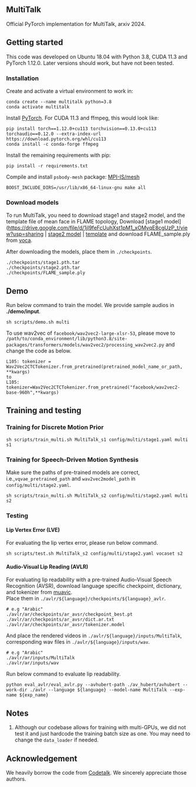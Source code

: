 ## **MultiTalk**

Official PyTorch implementation for MultiTalk, arxiv 2024.

[//]: # (> **CodeTalker: Speech-Driven 3D Facial Animation with Discrete Motion Prior**, ***CVPR 2023***.)

[//]: # (>)

[//]: # (> Jinbo Xing, Menghan Xia, Yuechen Zhang, Xiaodong Cun, Jue Wang, Tien-Tsin Wong)

[//]: # (>)

[//]: # (> <a href='https://arxiv.org/abs/2301.02379'><img src='https://img.shields.io/badge/arXiv-2301.02379-red'></a> <a href='https://doubiiu.github.io/projects/codetalker/'><img src='https://img.shields.io/badge/Project-Video-Green'></a> <a href='https://colab.research.google.com/github/Doubiiu/CodeTalker/blob/main/demo.ipynb'><img src='https://img.shields.io/badge/Demo-Open in Colab-blue'></a>)
 
## Getting started
This code was developed on Ubuntu 18.04 with Python 3.8, CUDA 11.3 and PyTorch 1.12.0. Later versions should work, but have not been tested.

### Installation
Create and activate a virtual environment to work in:
```
conda create --name multitalk python=3.8
conda activate multitalk
```

Install [PyTorch](https://pytorch.org/). For CUDA 11.3 and ffmpeg, this would look like:
```
pip install torch==1.12.0+cu113 torchvision==0.13.0+cu113 torchaudio==0.12.0 --extra-index-url https://download.pytorch.org/whl/cu113
conda install -c conda-forge ffmpeg
```

Install the remaining requirements with pip:
```
pip install -r requirements.txt 
```

Compile and install `psbody-mesh` package:
[MPI-IS/mesh](https://github.com/MPI-IS/mesh)
```
BOOST_INCLUDE_DIRS=/usr/lib/x86_64-linux-gnu make all
```


### Download models
To run MultiTalk, you need to download stage1 and stage2 model, and the template file of mean face in FLAME topology,
Download [stage1 model](https://drive.google.com/file/d/1jI9feFcUuhXst1pM1_xOMvqE8cgUzP_t/view?usp=sharing | [stage2 model](https://drive.google.com/file/d/1zqhzfF-vO_h_0EpkmBS7nO36TRNV4BCr/view?usp=sharing) | [template](https://drive.google.com/file/d/1WuZ87kljz6EK1bAzEKSyBsZ9IlUmiI-i/view?usp=sharing) and download FLAME_sample.ply from [voca](https://github.com/TimoBolkart/voca/tree/master/template).

After downloading the models, place them in `./checkpoints`.
```
./checkpoints/stage1.pth.tar
./checkpoints/stage2.pth.tar
./checkpoints/FLAME_sample.ply
```

## Demo
Run below command to train the model.
We provide sample audios in **./demo/input**.
```
sh scripts/demo.sh multi
```

To use wav2vec of `facebook/wav2vec2-large-xlsr-53`, please move to `/path/to/conda_environment/lib/python3.8/site-packages/transformers/models/wav2vec2/processing_wav2vec2.py` and change the code as below.
```
L105: tokenizer = Wav2Vec2CTCTokenizer.from_pretrained(pretrained_model_name_or_path, **kwargs)
to
L105: tokenizer=Wav2Vec2CTCTokenizer.from_pretrained("facebook/wav2vec2-base-960h",**kwargs)
```

## Training and testing

### Training for Discrete Motion Prior
```
sh scripts/train_multi.sh MultiTalk_s1 config/multi/stage1.yaml multi s1
```

### Training for Speech-Driven Motion Synthesis
Make sure the paths of pre-trained models are correct, i.e.,`vqvae_pretrained_path` and `wav2vec2model_path` in `config/multi/stage2.yaml`.
```
sh scripts/train_multi.sh MultiTalk_s2 config/multi/stage2.yaml multi s2
```

### Testing
#### Lip Vertex Error (LVE)
For evaluating the lip vertex error, please run below command.

```
sh scripts/test.sh MultiTalk_s2 config/multi/stage2.yaml vocaset s2
```

#### Audio-Visual Lip Reading (AVLR)
For evaluating lip readability with a pre-trained Audio-Visual Speech Recognition (AVSR), download language specific checkpoint, dictionary, and tokenizer from [muavic](https://github.com/facebookresearch/muavic).   
Place them in `./avlr/${language}/checkpoints/${language}_avlr`.
```
# e.g "Arabic" 
./avlr/ar/checkpoints/ar_avsr/checkpoint_best.pt
./avlr/ar/checkpoints/ar_avsr/dict.ar.txt
./avlr/ar/checkpoints/ar_avsr/tokenizer.model
```
And place the rendered videos in `./avlr/${language}/inputs/MultiTalk`, corresponding wav files in `./avlr/${language}/inputs/wav`.
```
# e.g "Arabic" 
./avlr/ar/inputs/MultiTalk
./avlr/ar/inputs/wav
```

Run below command to evaluate lip readability.
```
python eval_avlr/eval_avlr.py --avhubert-path ./av_hubert/avhubert --work-dir ./avlr --language ${language} --model-name MultiTalk --exp-name ${exp_name}
```



[//]: # (## **Citation**)

[//]: # ()
[//]: # (If you find the code useful for your work, please star this repo and consider citing:)

[//]: # ()
[//]: # (```)

[//]: # (@inproceedings{xing2023codetalker,)

[//]: # (  title={Codetalker: Speech-driven 3d facial animation with discrete motion prior},)

[//]: # (  author={Xing, Jinbo and Xia, Menghan and Zhang, Yuechen and Cun, Xiaodong and Wang, Jue and Wong, Tien-Tsin},)

[//]: # (  booktitle={Proceedings of the IEEE/CVF Conference on Computer Vision and Pattern Recognition},)

[//]: # (  pages={12780--12790},)

[//]: # (  year={2023})

[//]: # (})

[//]: # (```)

## **Notes**
1. Although our codebase allows for training with multi-GPUs, we did not test it and just hardcode the training batch size as one. You may need to change the `data_loader` if needed.


## **Acknowledgement**
We heavily borrow the code from
[Codetalk](https://doubiiu.github.io/projects/codetalker/).
We sincerely appreciate those authors.

